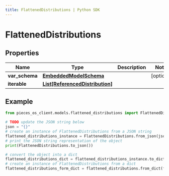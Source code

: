 ```yaml
---
title: FlattenedDistributions | Python SDK
---
```


# FlattenedDistributions


## Properties

Name | Type | Description | Notes
------------ | ------------- | ------------- | -------------
**var_schema** | [**EmbeddedModelSchema**](EmbeddedModelSchema) |  | [optional] 
**iterable** | [**List[ReferencedDistribution]**](ReferencedDistribution) |  | 

## Example

```python
from pieces_os_client.models.flattened_distributions import FlattenedDistributions

# TODO update the JSON string below
json = "{}"
# create an instance of FlattenedDistributions from a JSON string
flattened_distributions_instance = FlattenedDistributions.from_json(json)
# print the JSON string representation of the object
print(FlattenedDistributions.to_json())

# convert the object into a dict
flattened_distributions_dict = flattened_distributions_instance.to_dict()
# create an instance of FlattenedDistributions from a dict
flattened_distributions_form_dict = flattened_distributions.from_dict(flattened_distributions_dict)
```


